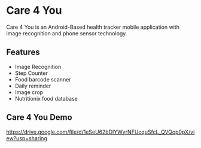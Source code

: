 # Care 4 You
Care 4 You is an Android-Based health tracker mobile application with image recognition and phone sensor technology.
## Features
* Image Recognition
* Step Counter
* Food barcode scanner
* Daily reminder
* Image crop
* Nutritionix food database
## Care 4 You Demo
https://drive.google.com/file/d/1eSeU62bDlYWyrNFUcquSfcL_QVQop0pX/view?usp=sharing
